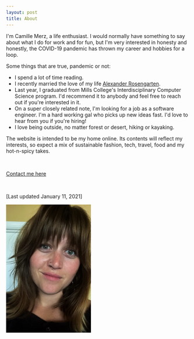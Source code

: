 ```yaml
---
layout: post
title: About
---
```

I'm Camille Merz, a life enthusiast. I would normally have something to say about what I do for work and for fun, but I'm very interested in honesty and honestly, the COVID-19 pandemic has thrown my career and hobbies for a loop.

Some things that are true, pandemic or not:
- I spend a lot of time reading.
- I recently married the love of my life <a href="https://alexrosengarten.com/">Alexander Rosengarten</a>.
- Last year, I graduated from Mills College's Interdisciplinary Computer Science program. I'd recommend it to anybody and feel free to reach out if you're interested in it.
- On a super closely related note, I'm looking for a job as a software engineer. I'm a hard working gal who picks up new ideas fast. I'd love to hear from you if you're hiring!
- I love being outside, no matter forest or desert, hiking or kayaking.

The website is intended to be my home online. Its contents will reflect my interests, so expect a mix of sustainable fashion, tech, travel, food and my hot-n-spicy takes.

<br>

[Contact me here](mailto:hi@camillemerz.com)

<br>

[Last updated January 11, 2021]

![A photo of me](/assets/profilePhoto.png)